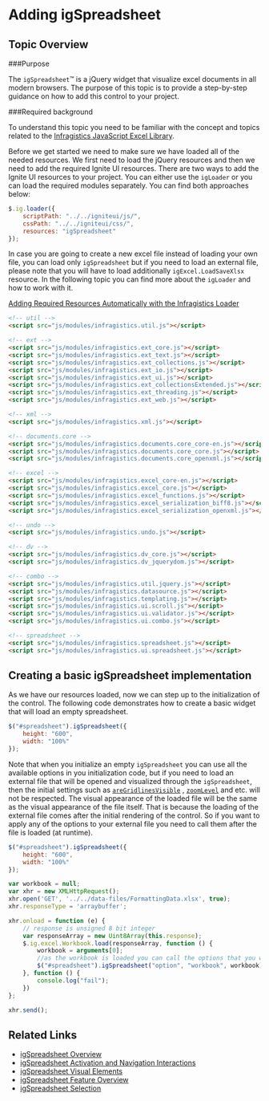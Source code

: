 ﻿<!--
|metadata|
{
    "fileName": "adding-igspreadsheet",
    "controlName": "igSpreadsheet",
    "tags": []
}
|metadata|
-->

# Adding igSpreadsheet

## Topic Overview 
###Purpose

The `igSpreadsheet`™ is a jQuery widget that visualize excel documents in all modern browsers. The purpose of this topic is to provide a step-by-step guidance on how to add this control to your project.

###Required background

To understand this topic you need to be familiar with the concept and topics related to the [Infragistics JavaScript Excel Library](javascript-excel-library.html).

Before we get started we need to make sure we have loaded all of the needed resources. We first need to load the jQuery resources and then we need to add the required Ignite UI resources. There are two ways to add the Ignite UI resources to your project. You can either use the `igLoader` or you can load the required modules separately. You can find both approaches below:

```js
$.ig.loader({
    scriptPath: "../../igniteui/js/",
    cssPath: "../../igniteui/css/",
    resources: "igSpreadsheet"
});
```
In case you are going to create a new excel file instead of loading your own file, you can load only `igSpreadsheet` but if you need to load an external file, please note that you will have to load additionally `igExcel.LoadSaveXlsx` resource. 
In the following topic you can find more about the `igLoader` and how to work with it. 

[Adding Required Resources Automatically with the Infragistics Loader](using-infragistics-loader.html)

```html
<!-- util -->
<script src="js/modules/infragistics.util.js"></script>

<!-- ext -->
<script src="js/modules/infragistics.ext_core.js"></script>
<script src="js/modules/infragistics.ext_text.js"></script>
<script src="js/modules/infragistics.ext_collections.js"></script>
<script src="js/modules/infragistics.ext_io.js"></script>
<script src="js/modules/infragistics.ext_ui.js"></script>
<script src="js/modules/infragistics.ext_collectionsExtended.js"></script>
<script src="js/modules/infragistics.ext_threading.js"></script>
<script src="js/modules/infragistics.ext_web.js"></script>

<!-- xml -->
<script src="js/modules/infragistics.xml.js"></script>

<!-- documents.core -->
<script src="js/modules/infragistics.documents.core_core-en.js"></script>
<script src="js/modules/infragistics.documents.core_core.js"></script>
<script src="js/modules/infragistics.documents.core_openxml.js"></script>

<!-- excel -->
<script src="js/modules/infragistics.excel_core-en.js"></script>
<script src="js/modules/infragistics.excel_core.js"></script>
<script src="js/modules/infragistics.excel_functions.js"></script>
<script src="js/modules/infragistics.excel_serialization_biff8.js"></script>
<script src="js/modules/infragistics.excel_serialization_openxml.js"></script>

<!-- undo -->
<script src="js/modules/infragistics.undo.js"></script>

<!-- dv -->
<script src="js/modules/infragistics.dv_core.js"></script>
<script src="js/modules/infragistics.dv_jquerydom.js"></script>

<!-- combo -->
<script src="js/modules/infragistics.util.jquery.js"></script>
<script src="js/modules/infragistics.datasource.js"></script>
<script src="js/modules/infragistics.templating.js"></script>
<script src="js/modules/infragistics.ui.scroll.js"></script>
<script src="js/modules/infragistics.ui.validator.js"></script>
<script src="js/modules/infragistics.ui.combo.js"></script>

<!-- spreadsheet -->
<script src="js/modules/infragistics.spreadsheet.js"></script>
<script src="js/modules/infragistics.ui.spreadsheet.js"></script>
```

## Creating a basic igSpreadsheet implementation


As we have our resources loaded, now we can step up to the initialization of the control. The following code demonstrates how to create a basic widget that will load an empty spreadsheet. 

```js
$("#spreadsheet").igSpreadsheet({
    height: "600",
    width: "100%"
});
```

Note that when you initialize an empty `igSpreadsheet` you can use all the available options in you initialization code, but if you need to load an external file that will be opened and visualized through the `igSpreadsheet`, then the initial settings such as [`areGridlinesVisible`](%%jQueryApiUrl%%/ui.igspreadsheet#options:areGridlinesVisible) , [`zoomLevel`](%%jQueryApiUrl%%/ui.igspreadsheet#options:zoomLevel) and etc. will not be respected. The visual appearance of the loaded file will be the same as the visual appearance of the file itself. That is because the loading of the external file comes after the initial rendering of the control. So if you want to apply any of the options to your external file you need to call them after the  file is loaded (at runtime).

```js
$("#spreadsheet").igSpreadsheet({
    height: "600",
    width: "100%"
});

var workbook = null;
var xhr = new XMLHttpRequest();
xhr.open('GET', '../../data-files/FormattingData.xlsx', true);
xhr.responseType = 'arraybuffer';

xhr.onload = function (e) {
    // response is unsigned 8 bit integer
    var responseArray = new Uint8Array(this.response);
    $.ig.excel.Workbook.load(responseArray, function () {
        workbook = arguments[0];
        //as the workbook is loaded you can call the options that you want to apply to the excel file here
        $("#spreadsheet").igSpreadsheet("option", "workbook", workbook);
    }, function () {
        console.log("fail");
    })
};

xhr.send();
```

## Related Links
 -   [igSpreadsheet Overview](igSpreadsheet-Overview.html)
 -   [igSpreadsheet Activation and Navigation Interactions](igSpreadsheet-Activation-and-Navigation-Interactions.html)
 -   [igSpreadsheet Visual Elements](igSpreadsheet-Visual-Elements.html)
 -   [igSpreadsheet Feature Overview](igSpreadsheet-Feature-Overview.html)
 -   [igSpreadsheet Selection](igSpreadsheet-Selection.html)
